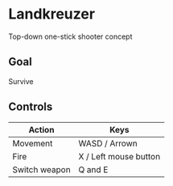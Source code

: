 # Landkreuzer

Top-down one-stick shooter concept

## Goal

Survive

## Controls
| Action | Keys |
| --- | --- |
| Movement | WASD / Arrown |
| Fire | X / Left mouse button |
| Switch weapon | Q and E |

